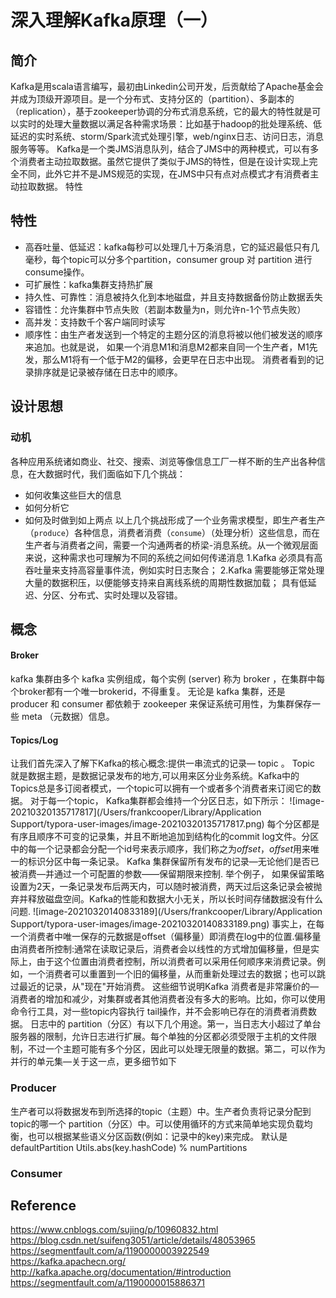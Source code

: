 # 深入理解Kafka原理（一）
## 简介
Kafka是用scala语言编写，最初由Linkedin公司开发，后贡献给了Apache基金会并成为顶级开源项目。是一个分布式、支持分区的（partition）、多副本的（replication），基于zookeeper协调的分布式消息系统，它的最大的特性就是可以实时的处理大量数据以满足各种需求场景：比如基于hadoop的批处理系统、低延迟的实时系统、storm/Spark流式处理引擎，web/nginx日志、访问日志，消息服务等等。
Kafka是一个类JMS消息队列，结合了JMS中的两种模式，可以有多个消费者主动拉取数据。虽然它提供了类似于JMS的特性，但是在设计实现上完全不同，此外它并不是JMS规范的实现，在JMS中只有点对点模式才有消费者主动拉取数据。
特性
## 特性
- 高吞吐量、低延迟：kafka每秒可以处理几十万条消息，它的延迟最低只有几毫秒，每个topic可以分多个partition，consumer group 对 partition 进行consume操作。
- 可扩展性：kafka集群支持热扩展
- 持久性、可靠性：消息被持久化到本地磁盘，并且支持数据备份防止数据丢失
- 容错性：允许集群中节点失败（若副本数量为n，则允许n-1个节点失败）
- 高并发：支持数千个客户端同时读写
- 顺序性：由生产者发送到一个特定的主题分区的消息将被以他们被发送的顺序来追加。也就是说，
如果一个消息M1和消息M2都来自同一个生产者，M1先发，那么M1将有一个低于M2的偏移，会更早在日志中出现。
消费者看到的记录排序就是记录被存储在日志中的顺序。
## 设计思想
### 动机
各种应用系统诸如商业、社交、搜索、浏览等像信息工厂一样不断的生产出各种信息，在大数据时代，我们面临如下几个挑战：
- 如何收集这些巨大的信息
- 如何分析它
- 如何及时做到如上两点
以上几个挑战形成了一个业务需求模型，即生产者生产（`produce`）各种信息，消费者消费（`consume`）（处理分析）这些信息，而在生产者与消费者之间，需要一个沟通两者的桥梁-消息系统。从一个微观层面来说，这种需求也可理解为不同的系统之间如何传递消息
1.Kafka 必须具有高吞吐量来支持高容量事件流，例如实时日志聚合；
2.Kafka 需要能够正常处理大量的数据积压，以便能够支持来自离线系统的周期性数据加载；
具有低延迟、分区、分布式、实时处理以及容错。
## 概念
#### Broker
kafka 集群由多个 kafka 实例组成，每个实例 (server) 称为 broker ，在集群中每个broker都有一个唯一brokerid，不得重复。 无论是 kafka 集群，还是 producer 和 consumer 都依赖于 zookeeper 来保证系统可用性，为集群保存一些 meta （元数据）信息。
#### Topics/Log
让我们首先深入了解下Kafka的核心概念:提供一串流式的记录— topic 。
Topic 就是数据主题，是数据记录发布的地方,可以用来区分业务系统。Kafka中的Topics总是多订阅者模式，一个topic可以拥有一个或者多个消费者来订阅它的数据。
对于每一个topic， Kafka集群都会维持一个分区日志，如下所示：
![image-20210320135717817](/Users/frankcooper/Library/Application Support/typora-user-images/image-20210320135717817.png)
每个分区都是有序且顺序不可变的记录集，并且不断地追加到结构化的commit log文件。分区中的每一个记录都会分配一个id号来表示顺序，我们称之为*offset*，*offset*用来唯一的标识分区中每一条记录。
Kafka 集群保留所有发布的记录—无论他们是否已被消费—并通过一个可配置的参数——保留期限来控制. 举个例子， 如果保留策略设置为2天，一条记录发布后两天内，可以随时被消费，两天过后这条记录会被抛弃并释放磁盘空间。Kafka的性能和数据大小无关，所以长时间存储数据没有什么问题.
![image-20210320140833189](/Users/frankcooper/Library/Application Support/typora-user-images/image-20210320140833189.png)
事实上，在每一个消费者中唯一保存的元数据是offset（偏移量）即消费在log中的位置.偏移量由消费者所控制:通常在读取记录后，消费者会以线性的方式增加偏移量，但是实际上，由于这个位置由消费者控制，所以消费者可以采用任何顺序来消费记录。例如，一个消费者可以重置到一个旧的偏移量，从而重新处理过去的数据；也可以跳过最近的记录，从"现在"开始消费。
这些细节说明Kafka 消费者是非常廉价的—消费者的增加和减少，对集群或者其他消费者没有多大的影响。比如，你可以使用命令行工具，对一些topic内容执行 tail操作，并不会影响已存在的消费者消费数据。
日志中的 partition（分区）有以下几个用途。第一，当日志大小超过了单台服务器的限制，允许日志进行扩展。每个单独的分区都必须受限于主机的文件限制，不过一个主题可能有多个分区，因此可以处理无限量的数据。第二，可以作为并行的单元集—关于这一点，更多细节如下

### Producer

生产者可以将数据发布到所选择的topic（主题）中。生产者负责将记录分配到topic的哪一个 partition（分区）中。可以使用循环的方式来简单地实现负载均衡，也可以根据某些语义分区函数(例如：记录中的key)来完成。
默认是defaultPartition Utils.abs(key.hashCode) % numPartitions

### Consumer



## Reference
https://www.cnblogs.com/sujing/p/10960832.html
https://blog.csdn.net/suifeng3051/article/details/48053965
https://segmentfault.com/a/1190000003922549
https://kafka.apachecn.org/
http://kafka.apache.org/documentation/#introduction
https://segmentfault.com/a/1190000015886371
